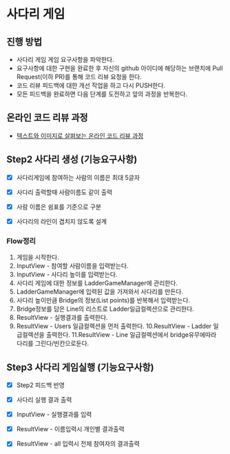 # 사다리 게임
## 진행 방법
* 사다리 게임 게임 요구사항을 파악한다.
* 요구사항에 대한 구현을 완료한 후 자신의 github 아이디에 해당하는 브랜치에 Pull Request(이하 PR)를 통해 코드 리뷰 요청을 한다.
* 코드 리뷰 피드백에 대한 개선 작업을 하고 다시 PUSH한다.
* 모든 피드백을 완료하면 다음 단계를 도전하고 앞의 과정을 반복한다.

## 온라인 코드 리뷰 과정
* [텍스트와 이미지로 살펴보는 온라인 코드 리뷰 과정](https://github.com/nextstep-step/nextstep-docs/tree/master/codereview)

## Step2 사다리 생성 (기능요구사항)

- [x] 사다리게임에 참여하는 사람의 이름은 최대 5글자
- [x] 사다리 출력할때 사람이름도 같이 출력
- [x] 사람 이름은 쉼표를 기준으로 구분
- [x] 사다리의 라인이 겹치지 않도록 설계


### Flow정리
1. 게임을 시작한다.
2. InputView - 참여할 사람이름을 입력받는다.
3. InputView - 사다리 높이를 입력받는다.
4. 사다리 게임에 대한 정보를 LadderGameManager에 관리한다.
5. LadderGameManager에 입력된 값을 가져와서 사다리를 만든다.
6. 사다리 높이만큼 Bridge의 정보(List<boolean> points)를 반복해서 입력받는다.
7. Bridge정보를 담은 Line의 리스트로 Ladder일급컬렉션으로 관리한다.
8. ResultView - 실행결과를 출력한다.
9. ResultView - Users 일급컬렉션을 먼저 출력한다.
10.ResultView - Ladder 일급컬렉션을 출력한다.
11.ResultView - Line 일급컬렉션에서 bridge유무에따라 다리를 그린다/빈칸으로둔다.
 
## Step3 사다리 게임실행 (기능요구사항)

- [x] Step2 피드백 반영
- [x] 사다리 실행 결과 출력
- [x] InputView - 실행결과를 입력
- [x] ResultView - 이름입력시 개인별 결과출력
- [x] ResultView - all 입력시 전체 참여자의 결과출력



